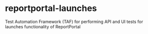 # reportportal-launches
Test Automation Framework (TAF) for performing API and UI tests for launches functionality of ReportPortal
